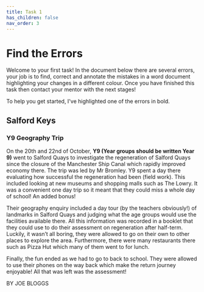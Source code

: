 ```yaml
---
title: Task 1
has_children: false
nav_order: 3
---
```


# Find the Errors
Welcome to your first task! In the document below there are several errors, your job is to find, correct and annotate the mistakes in a word document highlighting your changes in a different colour. Once you have finished this task then contact your mentor with the next stages!

To help you get started, I've highlighted one of the errors in bold.


## Salford Keys 
### Y9 Geography Trip 
 
On the 20th and 22nd of October, **Y9 (Year groups should be written Year 9)** went to Salford Quays to investigate the regeneration of Salford Quays since the closure of the Manchester Ship Canal which rapidly improved economy there. The trip was led by Mr Bromley. Y9 spent a day there evaluating how successful the regeneration had been (field work). This included looking at new museums and shopping malls such as The Lowry. It was a convenient one day trip so it meant that they could miss a whole day of school! An added bonus! 
 
Their geography enquiry included a day tour (by the teachers obviously!) of landmarks in Salford Quays and judging what the age groups would use the facilities available there. All this information was recorded in a booklet that they could use to do their assessment on regeneration after half-term. Luckily, it wasn’t all boring, they were allowed to go on their own to other places to explore the area. Furthermore, there were many restaurants there such as Pizza Hut which many of them went to for lunch. 
 
Finally, the fun ended as we had to go to back to school. They were allowed to use their phones on the way back which make the return journey enjoyable! All that was left was the assessment! 
 
BY JOE BLOGGS 
